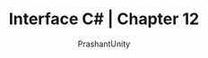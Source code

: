 ---
title: "Interface C# | Chapter 12"
author: ["PrashantUnity"]
weight: 112
dateString: June 2024  
description: "Linear data structures store elements in a sequential manner and provide various ways to access, add, or remove elements. C# offers several built-in linear data structures, including arrays, lists, queues, stacks, and linked lists."
#canonicalURL: "https://canonical.url/to/page"
cover:
    image: "cover.jpg" # image path/url
    alt: "Download Logo" # alt text
    #caption: "Optical Character Recognition"  #display caption under cover 

tags: [ "NET","C Sharp", "Chapter 12","Linear Data"]
keywords: [ "Code Fry Dev", "codefrydev", "CFD","NET","C Sharp","Chapter 12","Linear Data"]
draft: true #make this false to publicly Available
---